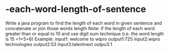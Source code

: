 # -each-word-length-of-sentence
Write a java program to find the length of each word in given sentence and concatenate or join
those words length
Note: if the length of each word greater than or equal to 10 and use digit sum technique
(i.e. the word length is 15 =1+5=6)
Example:
input1: welcome to wipro
output1:725
input2:wipro technologies
output2:53
input3:talentnext
outpu3:1
